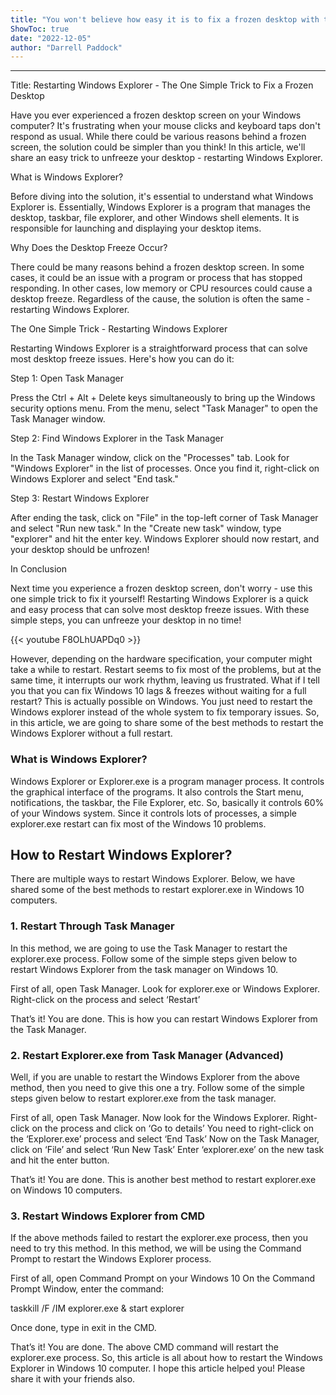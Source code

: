 ```yaml
---
title: "You won't believe how easy it is to fix a frozen desktop with this one simple trick - Restarting Windows Explorer!"
ShowToc: true 
date: "2022-12-05"
author: "Darrell Paddock"
---
```

*****
Title: Restarting Windows Explorer - The One Simple Trick to Fix a Frozen Desktop

Have you ever experienced a frozen desktop screen on your Windows computer? It's frustrating when your mouse clicks and keyboard taps don't respond as usual. While there could be various reasons behind a frozen screen, the solution could be simpler than you think! In this article, we'll share an easy trick to unfreeze your desktop - restarting Windows Explorer.

What is Windows Explorer?

Before diving into the solution, it's essential to understand what Windows Explorer is. Essentially, Windows Explorer is a program that manages the desktop, taskbar, file explorer, and other Windows shell elements. It is responsible for launching and displaying your desktop items.

Why Does the Desktop Freeze Occur?

There could be many reasons behind a frozen desktop screen. In some cases, it could be an issue with a program or process that has stopped responding. In other cases, low memory or CPU resources could cause a desktop freeze. Regardless of the cause, the solution is often the same - restarting Windows Explorer.

The One Simple Trick - Restarting Windows Explorer

Restarting Windows Explorer is a straightforward process that can solve most desktop freeze issues. Here's how you can do it:

Step 1: Open Task Manager

Press the Ctrl + Alt + Delete keys simultaneously to bring up the Windows security options menu. From the menu, select "Task Manager" to open the Task Manager window.

Step 2: Find Windows Explorer in the Task Manager

In the Task Manager window, click on the "Processes" tab. Look for "Windows Explorer" in the list of processes. Once you find it, right-click on Windows Explorer and select "End task."

Step 3: Restart Windows Explorer

After ending the task, click on "File" in the top-left corner of Task Manager and select "Run new task." In the "Create new task" window, type "explorer" and hit the enter key. Windows Explorer should now restart, and your desktop should be unfrozen!

In Conclusion

Next time you experience a frozen desktop screen, don't worry - use this one simple trick to fix it yourself! Restarting Windows Explorer is a quick and easy process that can solve most desktop freeze issues. With these simple steps, you can unfreeze your desktop in no time!

{{< youtube F8OLhUAPDq0 >}} 



However, depending on the hardware specification, your computer might take a while to restart. Restart seems to fix most of the problems, but at the same time, it interrupts our work rhythm, leaving us frustrated. What if I tell you that you can fix Windows 10 lags & freezes without waiting for a full restart?
This is actually possible on Windows. You just need to restart the Windows explorer instead of the whole system to fix temporary issues. So, in this article, we are going to share some of the best methods to restart the Windows Explorer without a full restart.

 
### What is Windows Explorer?


Windows Explorer or Explorer.exe is a program manager process. It controls the graphical interface of the programs. It also controls the Start menu, notifications, the taskbar, the File Explorer, etc. So, basically it controls 60% of your Windows system.
Since it controls lots of processes, a simple explorer.exe restart can fix most of the Windows 10 problems.

 
## How to Restart Windows Explorer?


There are multiple ways to restart Windows Explorer. Below, we have shared some of the best methods to restart explorer.exe in Windows 10 computers.

 
### 1. Restart Through Task Manager


In this method, we are going to use the Task Manager to restart the explorer.exe process. Follow some of the simple steps given below to restart Windows Explorer from the task manager on Windows 10.

 

First of all, open Task Manager.
Look for explorer.exe or Windows Explorer.
Right-click on the process and select ‘Restart’



That’s it! You are done. This is how you can restart Windows Explorer from the Task Manager.

 
### 2. Restart Explorer.exe from Task Manager (Advanced)


Well, if you are unable to restart the Windows Explorer from the above method, then you need to give this one a try. Follow some of the simple steps given below to restart explorer.exe from the task manager.

 

First of all, open Task Manager.
Now look for the Windows Explorer.
Right-click on the process and click on ‘Go to details’
You need to right-click on the ‘Explorer.exe’ process and select ‘End Task’
Now on the Task Manager, click on ‘File’ and select ‘Run New Task’
Enter ‘explorer.exe’ on the new task and hit the enter button.



That’s it! You are done. This is another best method to restart explorer.exe on Windows 10 computers.

 
### 3. Restart Windows Explorer from CMD


If the above methods failed to restart the explorer.exe process, then you need to try this method. In this method, we will be using the Command Prompt to restart the Windows Explorer process.

 

First of all, open Command Prompt on your Windows 10
On the Command Prompt Window, enter the command:



taskkill /F /IM explorer.exe & start explorer

 

Once done, type in exit in the CMD.



That’s it! You are done. The above CMD command will restart the explorer.exe process.
So, this article is all about how to restart the Windows Explorer in Windows 10 computer. I hope this article helped you! Please share it with your friends also.





